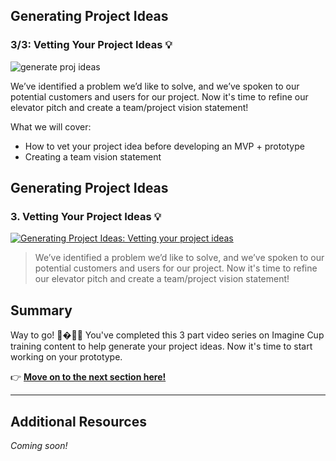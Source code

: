 
## Generating Project Ideas
### 3/3: Vetting Your Project Ideas 💡

![generate proj ideas](https://user-images.githubusercontent.com/18564645/133836600-4e8a62f0-224e-45b2-bdd3-745b9579fdc6.png)

We’ve identified a problem we’d like to solve, and we’ve spoken to our potential customers and users for our project. Now it's time to refine our elevator pitch and create a team/project vision statement!

What we will cover: 

- How to vet your project idea before developing an MVP + prototype
- Creating a team vision statement

## Generating Project Ideas

### 3. Vetting Your Project Ideas 💡

[![Generating Project Ideas: Vetting your project ideas](https://user-images.githubusercontent.com/18564645/133905715-570720be-14e9-416b-875b-5863f7c82bbf.png)](https://youtu.be/OjrfnrDsO98 "Generating Project Ideas: Vetting your project ideas")

> We’ve identified a problem we’d like to solve, and we’ve spoken to our potential customers and users for our project. Now it's time to refine our elevator pitch and create a team/project vision statement!

## Summary

Way to go! 🥳�🎉🎊 You've completed this 3 part video series on Imagine Cup training content to help generate your project ideas. Now it's time to start working on your prototype.

👉  [**Move on to the next section here!**](../../4-Building-A-Prototype/1.Building-Your-First-Prototype/README.md)

---

## Additional Resources
_Coming soon!_

